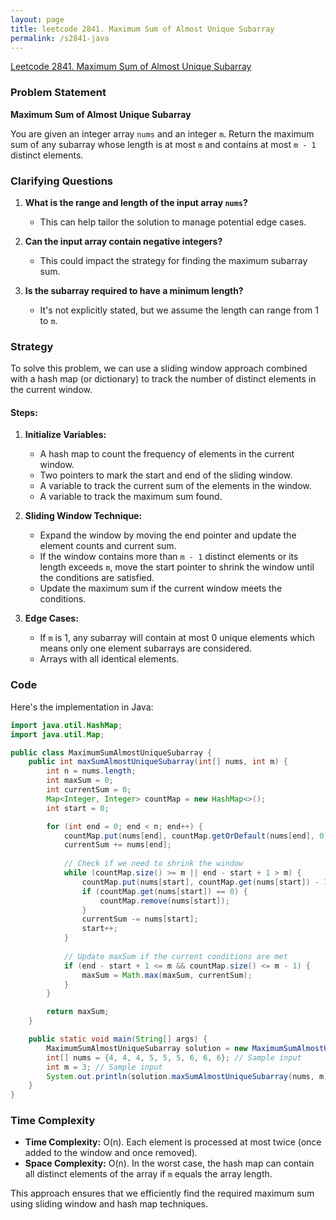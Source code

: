 ```yaml
---
layout: page
title: leetcode 2841. Maximum Sum of Almost Unique Subarray
permalink: /s2841-java
---
```

[Leetcode 2841. Maximum Sum of Almost Unique Subarray](https://algoadvance.github.io/algoadvance/l2841)
### Problem Statement

**Maximum Sum of Almost Unique Subarray**

You are given an integer array `nums` and an integer `m`. Return the maximum sum of any subarray whose length is at most `m` and contains at most `m - 1` distinct elements.

### Clarifying Questions

1. **What is the range and length of the input array `nums`?**
   - This can help tailor the solution to manage potential edge cases.
   
2. **Can the input array contain negative integers?**
   - This could impact the strategy for finding the maximum subarray sum.
   
3. **Is the subarray required to have a minimum length?**
   - It's not explicitly stated, but we assume the length can range from 1 to `m`.

### Strategy

To solve this problem, we can use a sliding window approach combined with a hash map (or dictionary) to track the number of distinct elements in the current window.

#### Steps:

1. **Initialize Variables:**
   - A hash map to count the frequency of elements in the current window.
   - Two pointers to mark the start and end of the sliding window.
   - A variable to track the current sum of the elements in the window.
   - A variable to track the maximum sum found.

2. **Sliding Window Technique:**
   - Expand the window by moving the end pointer and update the element counts and current sum.
   - If the window contains more than `m - 1` distinct elements or its length exceeds `m`, move the start pointer to shrink the window until the conditions are satisfied.
   - Update the maximum sum if the current window meets the conditions.

3. **Edge Cases:**
   - If `m` is 1, any subarray will contain at most 0 unique elements which means only one element subarrays are considered.
   - Arrays with all identical elements.

### Code

Here's the implementation in Java:

```java
import java.util.HashMap;
import java.util.Map;

public class MaximumSumAlmostUniqueSubarray {
    public int maxSumAlmostUniqueSubarray(int[] nums, int m) {
        int n = nums.length;
        int maxSum = 0;
        int currentSum = 0;
        Map<Integer, Integer> countMap = new HashMap<>();
        int start = 0;

        for (int end = 0; end < n; end++) {
            countMap.put(nums[end], countMap.getOrDefault(nums[end], 0) + 1);
            currentSum += nums[end];
            
            // Check if we need to shrink the window
            while (countMap.size() >= m || end - start + 1 > m) {
                countMap.put(nums[start], countMap.get(nums[start]) - 1);
                if (countMap.get(nums[start]) == 0) {
                    countMap.remove(nums[start]);
                }
                currentSum -= nums[start];
                start++;
            }
            
            // Update maxSum if the current conditions are met
            if (end - start + 1 <= m && countMap.size() <= m - 1) {
                maxSum = Math.max(maxSum, currentSum);
            }
        }

        return maxSum;
    }

    public static void main(String[] args) {
        MaximumSumAlmostUniqueSubarray solution = new MaximumSumAlmostUniqueSubarray();
        int[] nums = {4, 4, 4, 5, 5, 5, 6, 6, 6}; // Sample input
        int m = 3; // Sample input
        System.out.println(solution.maxSumAlmostUniqueSubarray(nums, m)); // Expected output: 15
    }
}
```

### Time Complexity

- **Time Complexity:** O(n). Each element is processed at most twice (once added to the window and once removed).
- **Space Complexity:** O(n). In the worst case, the hash map can contain all distinct elements of the array if `m` equals the array length.

This approach ensures that we efficiently find the required maximum sum using sliding window and hash map techniques.